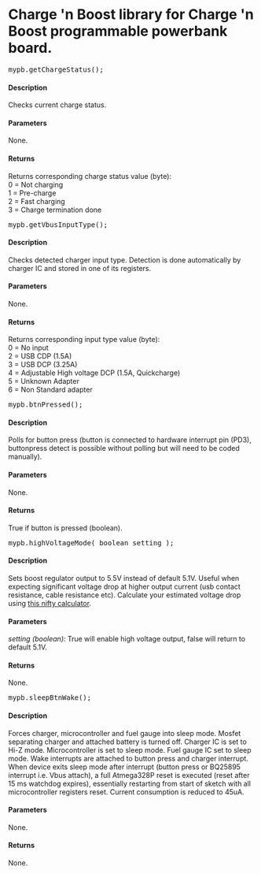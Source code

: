 # Charge 'n Boost library for Charge 'n Boost programmable powerbank board.

<div class="code-desc">

<pre>mypb.getChargeStatus();</pre>

#### Description

Checks current charge status.

#### Parameters

None.

#### Returns

Returns corresponding charge status value (byte):  
0 = Not charging  
1 = Pre-charge  
2 = Fast charging  
3 = Charge termination done

</div>

<div class="code-desc">

<pre>mypb.getVbusInputType();</pre>

#### Description

Checks detected charger input type. Detection is done automatically by charger IC and stored in one of its registers.

#### Parameters

None.

#### Returns

Returns corresponding input type value (byte):  
0 = No input  
2 = USB CDP (1.5A)  
3 = USB DCP (3.25A)  
4 = Adjustable High voltage DCP (1.5A, Quickcharge)  
5 = Unknown Adapter  
6 = Non Standard adapter

</div>

<div class="code-desc">

<pre>mypb.btnPressed();</pre>

#### Description

Polls for button press (button is connected to hardware interrupt pin (PD3), buttonpress detect is possible without polling but will need to be coded manually).

#### Parameters

None.

#### Returns

True if button is pressed (boolean).

</div>

<div class="code-desc">

<pre>mypb.highVoltageMode( boolean setting );</pre>

#### Description

Sets boost regulator output to 5.5V instead of default 5.1V. Useful when expecting significant voltage drop at higher output current (usb contact resistance, cable resistance etc). Calculate your estimated voltage drop using [this nifty calculator](http://www.calculator.net/voltage-drop-calculator.html?material=copper&wiresize=52.96&voltage=5.1&phase=dc&noofconductor=1&distance=1&distanceunit=meters&amperes=3.5&x=65&y=7).

#### Parameters

_setting (boolean):_ True will enable high voltage output, false will return to default 5.1V.

#### Returns

None.

</div>

<div class="code-desc">

<pre>mypb.sleepBtnWake();</pre>

#### Description

Forces charger, microcontroller and fuel gauge into sleep mode. Mosfet separating charger and attached battery is turned off. Charger IC is set to Hi-Z mode. Microcontroller is set to sleep mode. Fuel gauge IC set to sleep mode. Wake interrupts are attached to button press and charger interrupt. When device exits sleep mode after interrupt (button press or BQ25895 interrupt i.e. Vbus attach), a full Atmega328P reset is executed (reset after 15 ms watchdog expires), essentially restarting from start of sketch with all microcontroller registers reset. Current consumption is reduced to 45uA.

#### Parameters

None.

#### Returns

None.

</div>
